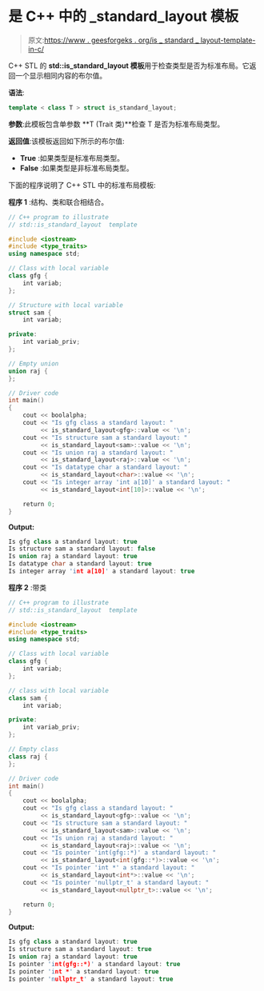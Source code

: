 # 是 C++ 中的 _standard_layout 模板

> 原文:[https://www . geesforgeks . org/is _ standard _ layout-template-in-c/](https://www.geeksforgeeks.org/is_standard_layout-template-in-c/)

C++ STL 的 **std::is_standard_layout 模板**用于检查类型是否为标准布局。它返回一个显示相同内容的布尔值。

**语法**:

```cpp
template < class T > struct is_standard_layout;

```

**参数**:此模板包含单参数 **T (Trait 类)**检查 T 是否为标准布局类型。

**返回值**:该模板返回如下所示的布尔值:

*   **True** :如果类型是标准布局类型。
*   **False** :如果类型是非标准布局类型。

下面的程序说明了 C++ STL 中的标准布局模板:

**程序 1** :结构、类和联合相结合。

```cpp
// C++ program to illustrate
// std::is_standard_layout  template

#include <iostream>
#include <type_traits>
using namespace std;

// Class with local variable
class gfg {
    int variab;
};

// Structure with local variable
struct sam {
    int variab;

private:
    int variab_priv;
};

// Empty union
union raj {
};

// Driver code
int main()
{
    cout << boolalpha;
    cout << "Is gfg class a standard layout: "
         << is_standard_layout<gfg>::value << '\n';
    cout << "Is structure sam a standard layout: "
         << is_standard_layout<sam>::value << '\n';
    cout << "Is union raj a standard layout: "
         << is_standard_layout<raj>::value << '\n';
    cout << "Is datatype char a standard layout: "
         << is_standard_layout<char>::value << '\n';
    cout << "Is integer array 'int a[10]' a standard layout: "
         << is_standard_layout<int[10]>::value << '\n';

    return 0;
}
```

**Output:**

```cpp
Is gfg class a standard layout: true
Is structure sam a standard layout: false
Is union raj a standard layout: true
Is datatype char a standard layout: true
Is integer array 'int a[10]' a standard layout: true

```

**程序 2** :带类

```cpp
// C++ program to illustrate
// std::is_standard_layout  template

#include <iostream>
#include <type_traits>
using namespace std;

// Class with local variable
class gfg {
    int variab;
};

// class with local variable
class sam {
    int variab;

private:
    int variab_priv;
};

// Empty class
class raj {
};

// Driver code
int main()
{
    cout << boolalpha;
    cout << "Is gfg class a standard layout: "
         << is_standard_layout<gfg>::value << '\n';
    cout << "Is structure sam a standard layout: "
         << is_standard_layout<sam>::value << '\n';
    cout << "Is union raj a standard layout: "
         << is_standard_layout<raj>::value << '\n';
    cout << "Is pointer 'int(gfg::*)' a standard layout: "
         << is_standard_layout<int(gfg::*)>::value << '\n';
    cout << "Is pointer 'int *' a standard layout: "
         << is_standard_layout<int*>::value << '\n';
    cout << "Is pointer 'nullptr_t' a standard layout: "
         << is_standard_layout<nullptr_t>::value << '\n';

    return 0;
}
```

**Output:**

```cpp
Is gfg class a standard layout: true
Is structure sam a standard layout: true
Is union raj a standard layout: true
Is pointer 'int(gfg::*)' a standard layout: true
Is pointer 'int *' a standard layout: true
Is pointer 'nullptr_t' a standard layout: true

```